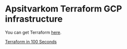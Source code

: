 # Apsitvarkom Terraform GCP infrastructure

You can get Terraform [here](https://www.terraform.io/).

[Terraform in 100 Seconds](https://www.youtube.com/watch?v=tomUWcQ0P3k)
